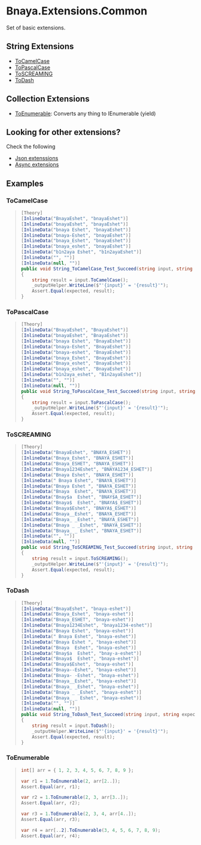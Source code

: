 # Bnaya.Extensions.Common

Set of basic extensions. 

## String Extensions
- [ToCamelCase](#ToCamelCase) 
- [ToPascalCase](#ToPascalCase)
- [ToSCREAMING](ToSCREAMING)
- [ToDash](#ToDash)

## Collection Extensions
- [ToEnumerable](#ToEnumerable): Converts any thing to IEnumerable (yield)

## Looking for other extensions?
Check the following
- [Json extenssions](https://github.com/bnayae/Json.Extensions)
- [Async extensions](https://github.com/bnayae/Bnaya.CSharp.AsyncExtensions)

## Examples

### ToCamelCase

> ```cs
> [Theory]
> [InlineData("BnayaEshet", "bnayaEshet")]
> [InlineData("bnayaEshet", "bnayaEshet")]
> [InlineData("bnaya Eshet", "bnayaEshet")]
> [InlineData("bnaya-Eshet", "bnayaEshet")]
> [InlineData("bnaya_Eshet", "bnayaEshet")]
> [InlineData("bnaya_eshet", "bnayaEshet")]
> [InlineData("b1n2aya Eshet", "b1n2ayaEshet")]
> [InlineData("", "")]
> [InlineData(null, "")]
> public void String_ToCamelCase_Test_Succeed(string input, string expected)
> {
>     string result = input.ToCamelCase();
>     _outputHelper.WriteLine($"'{input}' = '{result}'");
>     Assert.Equal(expected, result);
> }
> ```

### ToPascalCase

> ```cs
> [Theory]
> [InlineData("BnayaEshet", "BnayaEshet")]
> [InlineData("bnayaEshet", "BnayaEshet")]
> [InlineData("bnaya Eshet", "BnayaEshet")]
> [InlineData("bnaya-Eshet", "BnayaEshet")]
> [InlineData("bnaya-eshet", "BnayaEshet")]
> [InlineData("bnaya_Eshet", "BnayaEshet")]
> [InlineData("Bnaya_eshet", "BnayaEshet")]
> [InlineData("bnaya_eshet", "BnayaEshet")]
> [InlineData("b1n2aya_eshet", "B1n2ayaEshet")]
> [InlineData("", "")]
> [InlineData(null, "")]
> public void String_ToPascalCase_Test_Succeed(string input, string expected)
> {
>     string result = input.ToPascalCase();
>     _outputHelper.WriteLine($"'{input}' = '{result}'");
>     Assert.Equal(expected, result);
> }
> ```

### ToSCREAMING

> ```cs
> [Theory]
> [InlineData("BnayaEshet", "BNAYA_ESHET")]
> [InlineData("Bnaya_Eshet", "BNAYA_ESHET")]
> [InlineData("Bnaya_ESHET", "BNAYA_ESHET")]
> [InlineData("Bnaya1234Eshet", "BNAYA1234_ESHET")]
> [InlineData("Bnaya Eshet", "BNAYA_ESHET")]
> [InlineData(" Bnaya Eshet", "BNAYA_ESHET")]
> [InlineData("Bnaya Eshet ", "BNAYA_ESHET")]
> [InlineData("Bnaya  Eshet", "BNAYA_ESHET")]
> [InlineData("Bnay$a  Eshet", "BNAY$A_ESHET")]
> [InlineData("Bnaya$  Eshet", "BNAYA$_ESHET")]
> [InlineData("Bnaya$Eshet", "BNAYA$_ESHET")]
> [InlineData("Bnaya__Eshet", "BNAYA_ESHET")]
> [InlineData("Bnaya_ _Eshet", "BNAYA_ESHET")]
> [InlineData("Bnaya _ _Eshet", "BNAYA_ESHET")]
> [InlineData("Bnaya_ _ Eshet", "BNAYA_ESHET")]
> [InlineData("", "")]
> [InlineData(null, "")]
> public void String_ToSCREAMING_Test_Succeed(string input, string expected)
> {
>     string result = input.ToSCREAMING();
>     _outputHelper.WriteLine($"'{input}' = '{result}'");
>     Assert.Equal(expected, result);
> }
> ```

### ToDash
> 
> ```cs
> [Theory]
> [InlineData("BnayaEshet", "bnaya-eshet")]
> [InlineData("Bnaya_Eshet", "bnaya-eshet")]
> [InlineData("Bnaya_ESHET", "bnaya-eshet")]
> [InlineData("Bnaya1234Eshet", "bnaya1234-eshet")]
> [InlineData("Bnaya Eshet", "bnaya-eshet")]
> [InlineData(" Bnaya Eshet", "bnaya-eshet")]
> [InlineData("Bnaya Eshet ", "bnaya-eshet")]
> [InlineData("Bnaya  Eshet", "bnaya-eshet")]
> [InlineData("Bnay$a  Eshet", "bnay-a-eshet")]
> [InlineData("Bnaya$  Eshet", "bnaya-eshet")]
> [InlineData("Bnaya$Eshet", "bnaya-eshet")]
> [InlineData("Bnaya--Eshet", "bnaya-eshet")]
> [InlineData("Bnaya- -Eshet", "bnaya-eshet")]
> [InlineData("Bnaya__Eshet", "bnaya-eshet")]
> [InlineData("Bnaya_ _Eshet", "bnaya-eshet")]
> [InlineData("Bnaya _ _Eshet", "bnaya-eshet")]
> [InlineData("Bnaya_ _ Eshet", "bnaya-eshet")]
> [InlineData("", "")]
> [InlineData(null, "")]
> public void String_ToDash_Test_Succeed(string input, string expected)
> {
>     string result = input.ToDash();
>     _outputHelper.WriteLine($"'{input}' = '{result}'");
>     Assert.Equal(expected, result);
> }
> ```


### ToEnumerable

> ``` cs
> int[] arr = { 1, 2, 3, 4, 5, 6, 7, 8, 9 };
> 
> var r1 = 1.ToEnumerable(2, arr[2..]);
> Assert.Equal(arr, r1);
> 
> var r2 = 1.ToEnumerable(2, 3, arr[3..]);
> Assert.Equal(arr, r2);
> 
> var r3 = 1.ToEnumerable(2, 3, 4, arr[4..]);
> Assert.Equal(arr, r3);
> 
> var r4 = arr[..2].ToEnumerable(3, 4, 5, 6, 7, 8, 9);
> Assert.Equal(arr, r4);
> ```
